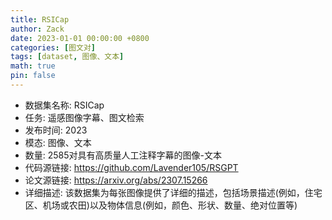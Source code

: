 ```yaml
---
title: RSICap
author: Zack
date: 2023-01-01 00:00:00 +0800
categories: [图文对]
tags: [dataset, 图像、文本]
math: true
pin: false
---
```

- 数据集名称: RSICap
- 任务: 遥感图像字幕、图文检索
- 发布时间: 2023
- 模态: 图像、文本
- 数量: 2585对具有高质量人工注释字幕的图像-文本
- 代码源链接: https://github.com/Lavender105/RSGPT
- 论文源链接: https://arxiv.org/abs/2307.15266
- 详细描述: 该数据集为每张图像提供了详细的描述，包括场景描述(例如，住宅区、机场或农田)以及物体信息(例如，颜色、形状、数量、绝对位置等)
